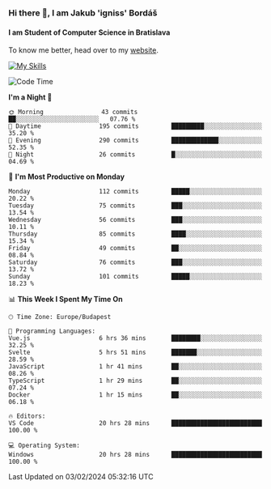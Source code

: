 ### Hi there 👋, I am Jakub 'igniss' Bordáš

#### I am Student of Computer Science in Bratislava
To know me better, head over to my [website](https://bordas.sk).

[![My Skills](https://skillicons.dev/icons?i=js,html,css,figma,svelte,java,kotlin,python,postgresql,typescript,nest,nodejs)](https://bordas.sk)


<!--START_SECTION:waka-->
![Code Time](http://img.shields.io/badge/Code%20Time-1%2C390%20hrs%2049%20mins-blue)

**I'm a Night 🦉** 

```text
🌞 Morning                43 commits          ██░░░░░░░░░░░░░░░░░░░░░░░   07.76 % 
🌆 Daytime                195 commits         █████████░░░░░░░░░░░░░░░░   35.20 % 
🌃 Evening                290 commits         █████████████░░░░░░░░░░░░   52.35 % 
🌙 Night                  26 commits          █░░░░░░░░░░░░░░░░░░░░░░░░   04.69 % 
```
📅 **I'm Most Productive on Monday** 

```text
Monday                   112 commits         █████░░░░░░░░░░░░░░░░░░░░   20.22 % 
Tuesday                  75 commits          ███░░░░░░░░░░░░░░░░░░░░░░   13.54 % 
Wednesday                56 commits          ███░░░░░░░░░░░░░░░░░░░░░░   10.11 % 
Thursday                 85 commits          ████░░░░░░░░░░░░░░░░░░░░░   15.34 % 
Friday                   49 commits          ██░░░░░░░░░░░░░░░░░░░░░░░   08.84 % 
Saturday                 76 commits          ███░░░░░░░░░░░░░░░░░░░░░░   13.72 % 
Sunday                   101 commits         █████░░░░░░░░░░░░░░░░░░░░   18.23 % 
```


📊 **This Week I Spent My Time On** 

```text
🕑︎ Time Zone: Europe/Budapest

💬 Programming Languages: 
Vue.js                   6 hrs 36 mins       ████████░░░░░░░░░░░░░░░░░   32.25 % 
Svelte                   5 hrs 51 mins       ███████░░░░░░░░░░░░░░░░░░   28.59 % 
JavaScript               1 hr 41 mins        ██░░░░░░░░░░░░░░░░░░░░░░░   08.26 % 
TypeScript               1 hr 29 mins        ██░░░░░░░░░░░░░░░░░░░░░░░   07.24 % 
Docker                   1 hr 15 mins        ██░░░░░░░░░░░░░░░░░░░░░░░   06.18 % 

🔥 Editors: 
VS Code                  20 hrs 28 mins      █████████████████████████   100.00 % 

💻 Operating System: 
Windows                  20 hrs 28 mins      █████████████████████████   100.00 % 
```


 Last Updated on 03/02/2024 05:32:16 UTC
<!--END_SECTION:waka-->
